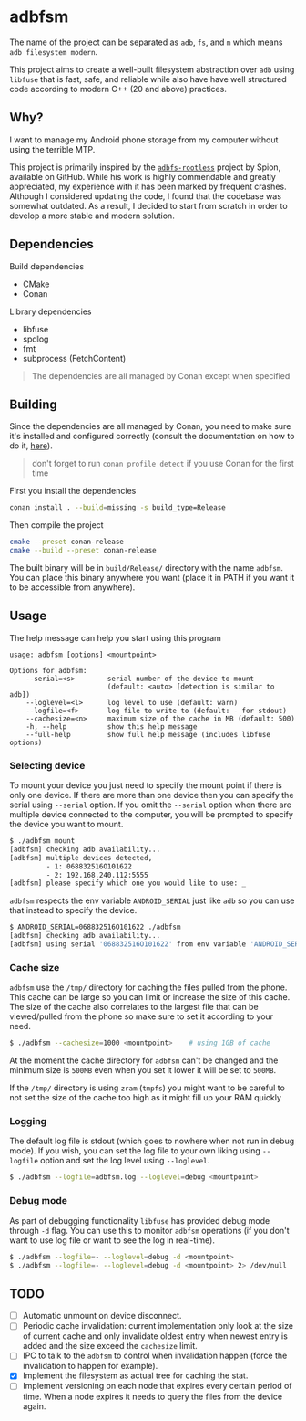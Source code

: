 # adbfsm

The name of the project can be separated as `adb`, `fs`, and `m` which means `adb filesystem modern`.

This project aims to create a well-built filesystem abstraction over `adb` using `libfuse` that is fast, safe, and reliable while also have have well structured code according to modern C++ (20 and above) practices.

## Why?

I want to manage my Android phone storage from my computer without using the terrible MTP.

This project is primarily inspired by the [`adbfs-rootless`](https://github.com/spion/adbfs-rootless) project by Spion, available on GitHub. While his work is highly commendable and greatly appreciated, my experience with it has been marked by frequent crashes. Although I considered updating the code, I found that the codebase was somewhat outdated. As a result, I decided to start from scratch in order to develop a more stable and modern solution.

## Dependencies

Build dependencies

- CMake
- Conan

Library dependencies

- libfuse
- spdlog
- fmt
- subprocess (FetchContent)

> The dependencies are all managed by Conan except when specified

## Building

Since the dependencies are all managed by Conan, you need to make sure it's installed and configured correctly (consult the documentation on how to do it, [here](https://docs.conan.io/2/installation.html)).

> don't forget to run `conan profile detect` if you use Conan for the first time

First you install the dependencies

```sh
conan install . --build=missing -s build_type=Release
```

Then compile the project

```sh
cmake --preset conan-release
cmake --build --preset conan-release
```

The built binary will be in `build/Release/` directory with the name `adbfsm`. You can place this binary anywhere you want (place it in PATH if you want it to be accessible from anywhere).

## Usage

The help message can help you start using this program

```
usage: adbfsm [options] <mountpoint>

Options for adbfsm:
    --serial=<s>        serial number of the device to mount
                        (default: <auto> [detection is similar to adb])
    --loglevel=<l>      log level to use (default: warn)
    --logfile=<f>       log file to write to (default: - for stdout)
    --cachesize=<n>     maximum size of the cache in MB (default: 500)
    -h, --help          show this help message
    --full-help         show full help message (includes libfuse options)
```

### Selecting device

To mount your device you just need to specify the mount point if there is only one device. If there are more than one device then you can specify the serial using `--serial` option. If you omit the `--serial` option when there are multiple device connected to the computer, you will be prompted to specify the device you want to mount.

```sh
$ ./adbfsm mount
[adbfsm] checking adb availability...
[adbfsm] multiple devices detected,
         - 1: 068832516O101622
         - 2: 192.168.240.112:5555
[adbfsm] please specify which one you would like to use: _
```

`adbfsm` respects the env variable `ANDROID_SERIAL` just like `adb` so you can use that instead to specify the device.

```sh
$ ANDROID_SERIAL=068832516O101622 ./adbfsm
[adbfsm] checking adb availability...
[adbfsm] using serial '068832516O101622' from env variable 'ANDROID_SERIAL'

```

### Cache size

`adbfsm` use the `/tmp/` directory for caching the files pulled from the phone. This cache can be large so you can limit or increase the size of this cache. The size of the cache also correlates to the largest file that can be viewed/pulled from the phone so make sure to set it according to your need.

```sh
$ ./adbfsm --cachesize=1000 <mountpoint>    # using 1GB of cache
```

At the moment the cache directory for `adbfsm` can't be changed and the minimum size is `500MB` even when you set it lower it will be set to `500MB`.

If the `/tmp/` directory is using `zram` (`tmpfs`) you might want to be careful to not set the size of the cache too high as it might fill up your RAM quickly

### Logging

The default log file is stdout (which goes to nowhere when not run in debug mode). If you wish, you can set the log file to your own liking using `--logfile` option and set the log level using `--loglevel`.

```sh
$ ./adbfsm --logfile=adbfsm.log --loglevel=debug <mountpoint>
```

### Debug mode

As part of debugging functionality `libfuse` has provided debug mode through `-d` flag. You can use this to monitor `adbfsm` operations (if you don't want to use log file or want to see the log in real-time).

```sh
$ ./adbfsm --logfile=- --loglevel=debug -d <mountpoint>                     # this will print the libfuse debug messages and adbfsm log messages
$ ./adbfsm --logfile=- --loglevel=debug -d <mountpoint> 2> /dev/null        # this will print only adbfsm log messages since libfuse debug messages are printed to stderr
```

## TODO

- [ ] Automatic unmount on device disconnect.
- [ ] Periodic cache invalidation: current implementation only look at the size of current cache and only invalidate oldest entry when newest entry is added and the size exceed the `cachesize` limit.
- [ ] IPC to talk to the `adbfsm` to control when invalidation happen (force the invalidation to happen for example).
- [x] Implement the filesystem as actual tree for caching the stat.
- [ ] Implement versioning on each node that expires every certain period of time. When a node expires it needs to query the files from the device again.

